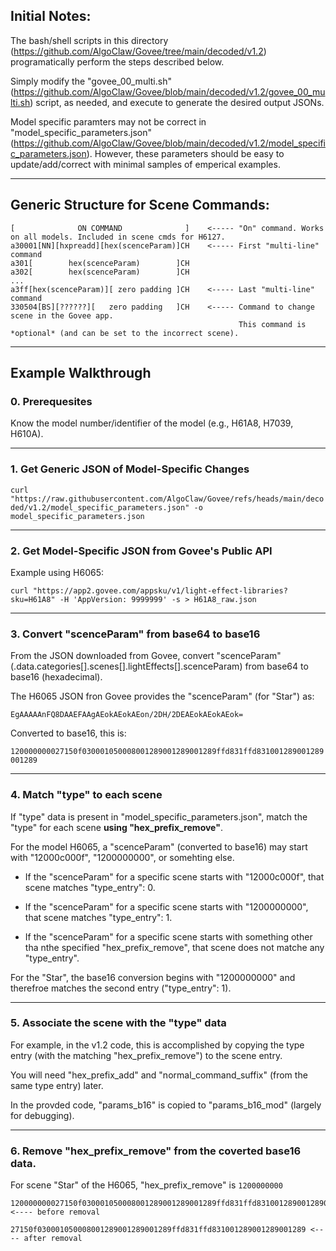 ## Initial Notes:
The bash/shell scripts in this directory (https://github.com/AlgoClaw/Govee/tree/main/decoded/v1.2) programatically perform the steps described below.

Simply modify the "govee_00_multi.sh" (https://github.com/AlgoClaw/Govee/blob/main/decoded/v1.2/govee_00_multi.sh) script, as needed, and execute to generate the desired output JSONs.

Model specific paramters may not be correct in "model_specific_parameters.json" (https://github.com/AlgoClaw/Govee/blob/main/decoded/v1.2/model_specific_parameters.json). However, these parameters should be easy to update/add/correct with minimal samples of emperical examples.
***
## Generic Structure for Scene Commands:
```
[              ON COMMAND              ]    <----- "On" command. Works on all models. Included in scene cmds for H6127.
a30001[NN][hxpreadd][hex(scenceParam)]CH    <----- First "multi-line" command
a301[        hex(scenceParam)        ]CH
a302[        hex(scenceParam)        ]CH
...
a3ff[hex(scenceParam)][ zero padding ]CH    <----- Last "multi-line" command
330504[BS][??????][   zero padding   ]CH    <----- Command to change scene in the Govee app.
                                                   This command is *optional* (and can be set to the incorrect scene).
```
***
## Example Walkthrough
### 0. Prerequesites
Know the model number/identifier of the model (e.g., H61A8, H7039, H610A).
***
### 1. Get Generic JSON of Model-Specific Changes 
`curl "https://raw.githubusercontent.com/AlgoClaw/Govee/refs/heads/main/decoded/v1.2/model_specific_parameters.json" -o model_specific_parameters.json`
***
### 2. Get Model-Specific JSON from Govee's Public API
Example using H6065:

`curl "https://app2.govee.com/appsku/v1/light-effect-libraries?sku=H61A8" -H 'AppVersion: 9999999' -s > H61A8_raw.json`
***
### 3. Convert "scenceParam" from base64 to base16
From the JSON downloaded from Govee, convert "scenceParam" (.data.categories[].scenes[].lightEffects[].scenceParam) from base64 to base16 (hexadecimal).

The H6065 JSON fron Govee provides the "scenceParam" (for "Star") as:

`EgAAAAAnFQ8DAAEFAAgAEokAEokAEon/2DH/2DEAEokAEokAEok=`

Converted to base16, this is:

`120000000027150f030001050008001289001289001289ffd831ffd831001289001289001289`
***
### 4. Match "type" to each scene
If "type" data is present in "model_specific_parameters.json", match the "type" for each scene **using "hex_prefix_remove"**.

For the model H6065, a "scenceParam" (converted to base16) may start with "12000c000f", "1200000000", or somehting else.

* If the "scenceParam" for a specific scene starts with "12000c000f", that scene matches "type_entry": 0.
  
* If the "scenceParam" for a specific scene starts with "1200000000", that scene matches "type_entry": 1.
  
* If the "scenceParam" for a specific scene starts with something other tha nthe specified "hex_prefix_remove", that scene does not matche any "type_entry".

For the "Star", the base16 conversion begins with "1200000000" and therefroe matches the second entry ("type_entry": 1).
***
### 5. Associate the scene with the "type" data
For example, in the v1.2 code, this is accomplished by copying the type entry (with the matching "hex_prefix_remove") to the scene entry.

You will need "hex_prefix_add" and "normal_command_suffix" (from the same type entry) later.

In the provded code, "params_b16" is copied to "params_b16_mod" (largely for debugging).
***
### 6. Remove "hex_prefix_remove" from the coverted base16 data.
For scene "Star" of the H6065, "hex_prefix_remove" is `1200000000`
```
120000000027150f030001050008001289001289001289ffd831ffd831001289001289001289 <---- before removal
          27150f030001050008001289001289001289ffd831ffd831001289001289001289 <---- after removal
```

